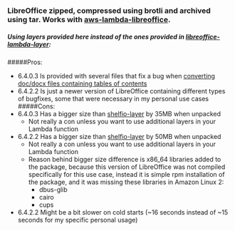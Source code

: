 ### LibreOffice zipped, compressed using brotli and archived using tar. Works with [aws-lambda-libreoffice](https://github.com/shelfio/aws-lambda-libreoffice).
##### Using layers provided here instead of the ones provided in [libreoffice-lambda-layer](https://github.com/shelfio/libreoffice-lambda-layer):
#####Pros:
* 6.4.0.3 Is provided with several files that fix a bug when [converting doc/docx files containing tables of contents](https://github.com/vladgolubev/serverless-libreoffice/issues/32)
* 6.4.2.2 Is just a newer version of LibreOffice containing different types of bugfixes, some that were necessary in my personal use cases
#####Cons:
* 6.4.0.3 Has a bigger size than [shelfio-layer](https://github.com/shelfio/libreoffice-lambda-layer/blob/master/layer.tar.br.zip) by 35MB when unpacked
    * Not really a con unless you want to use additional layers in your Lambda function
* 6.4.2.2 Has a bigger size than [shelfio-layer](https://github.com/shelfio/libreoffice-lambda-layer/blob/master/layer.tar.br.zip) by 50MB when unpacked 
    * Not really a con unless you want to use additional layers in your Lambda function
    * Reason behind bigger size difference is x86_64 libraries added to the package, because this version of LibreOffice was not compiled specifically for this use case, instead it is simple rpm installation of the package, and it was missing these libraries in Amazon Linux 2:
        * dbus-glib
        * cairo
        * cups
* 6.4.2.2 Might be a bit slower on cold starts (~16 seconds instead of ~15 seconds for my specific personal usage)